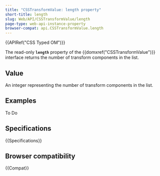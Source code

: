 ```yaml
---
title: "CSSTransformValue: length property"
short-title: length
slug: Web/API/CSSTransformValue/length
page-type: web-api-instance-property
browser-compat: api.CSSTransformValue.length
---
```


{{APIRef("CSS Typed OM")}}

The read-only **`length`** property of the
{{domxref("CSSTransformValue")}} interface returns the number of transform components in
the list.

## Value

An integer representing the number of transform components in the list.

## Examples

To Do

## Specifications

{{Specifications}}

## Browser compatibility

{{Compat}}
